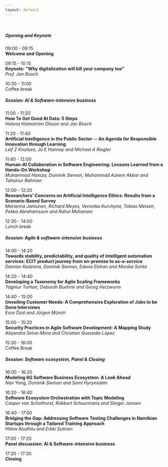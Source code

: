 ```yaml
---
layout: default
---
```


<br/>

##### Opening and Keynote #####

09:00 - 09:15  
**Welcome and Opening**  

09:15 - 10:15  
**Keynote: "Why digitalization will kill your company too"**  
*Prof. Jan Bosch*

10:30 - 11:00  
Coffee break

##### Session: AI & Software-intensive business #####

11:00 - 11:20  
**How To Get Good At Data: 5 Steps**  
*Helena Holmström Olsson and Jan Bosch*

11:20 - 11:40  
**Artificial Intelligence in the Public Sector -- An Agenda for Responsible Innovation through Learning**  
*Leif Z Knutsen, Jo E Hannay and Michael A Riegler*

11:40 - 12:00  
**Human-AI Collaboration in Software Engineering: Lessons Learned from a Hands-On Workshop**  
*Muhammad Hamza, Dominik Siemon, Muhammad Azeem Akbar and Tahsinur Rahman*

12:00 - 12:20  
**Researchers’ Concerns on Artificial Intelligence Ethics: Results from a Scenario-Based Survey**  
*Marianna Jantunen, Richard Meyes, Veronika Kurchyna, Tobias Meisen, Pekka Abrahamsson and Rahul Mohanani* 

12:30 - 14:00  
Lunch break

##### Session: Agile & software-intensive business #####

14:00 - 14:20  
**Towards stability, predictability, and quality of intelligent automation services: ECIT product journey from on-premise to as-a-service**  
*Damian Kedziora, Dominik Siemon, Edona Elshan and Monika Sońta*

14:20 - 14:40  
**Developing a Taxonomy for Agile Scaling Frameworks**  
*Yagmur Turhan, Deborah Buehrle and Georg Herzwurm*  

14:40 - 15:00  
**Unveiling Customer Needs: A Comprehensive Exploration of Jobs to be Done Interviews**  
*Esra Özal and Jürgen Münch*

15:00 - 15:20  
**Security Practices in Agile Software Development: A Mapping Study**  
*Alejandra Selva-Mora and Christian Quesada-López*

15:30 - 16:00  
Coffee Break

##### Session: Software ecosystem, Panel & Closing #####

16:00 - 16:20  
**Modeling 6G Software Business Ecosystem: A Look Ahead**  
*Nan Yang, Dominik Siemon and Sami Hyrynsalmi*

16:20 - 16:40  
**Software Ecosystem Orchestration with Topic Modeling**  
*Casper van Schothorst, Robbert Schuurmans and Slinger Jansen*

16:40 - 17:00  
**Bridging the Gap: Addressing Software Testing Challenges in Namibian Startups through a Tailored Training Approach**  
*Hilma Aludhilu and Erkki Sutinen*

17:00 - 17:20  
**Panel discussion: AI & Software-intensive business**

17:20 - 17:30  
**Closing**
